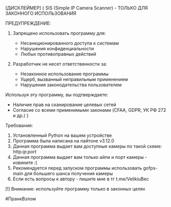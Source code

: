 
[ДИСКЛЕЙМЕР]
{
SIS (Simple IP Camera Scanner) - ТОЛЬКО ДЛЯ ЗАКОННОГО ИСПОЛЬЗОВАНИЯ

ПРЕДУПРЕЖДЕНИЕ:
1. Запрещено использовать программу для:
   - Несанкционированного доступа к системам
   - Нарушения конфиденциальности
   - Любых противоправных действий

2. Разработчик не несет ответственности за:
   - Незаконное использование программы
   - Ущерб, вызванный неправильным применением
   - Нарушения законодательства пользователем

Используя эту программу, вы подтверждаете:
- Наличие прав на сканирование целевых сетей
- Согласие со всеми применимыми законами (CFAA, GDPR, УК РФ 272 и др.)
}

Требования:
1. Установленный Python на вашем устройстве
2. Программа была написана на пайтоне v3.12.0
3. Данная программа выдает вам доступные камеры по такой схеме: http:*ip*:*port*
4. Данная программа выдает вам только айпи и порт камеры - извините :(
5. Рекомендуется перед запуском программы использовать gofps-main для большего шанса получения камеры
6. Если есть вопросы к автору - пишите мне в  тг t.me/VelikiuBec


[!] Внимание: используйте программу только в законных целях

#ПранкВзлом
